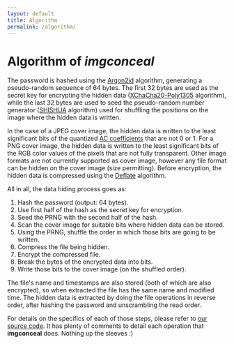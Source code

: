 ```yaml
---
layout: default
title: Algorithm
permalink: /algorithm/
---
```


# Algorithm of *imgconceal*

The password is hashed using the [Argon2id](https://datatracker.ietf.org/doc/html/rfc9106) algorithm, generating a pseudo-random sequence of 64 bytes. The first 32 bytes are used as the secret key for encrypting the hidden data ([XChaCha20-Poly1305](https://datatracker.ietf.org/doc/html/draft-irtf-cfrg-xchacha) algorithm), while the last 32 bytes are used to seed the pseudo-random number generator ([SHISHUA](https://espadrine.github.io/blog/posts/shishua-the-fastest-prng-in-the-world.html) algorithm) used for shuffling the positions on the image where the hidden data is written.

In the case of a JPEG cover image, the hidden data is written to the least significant bits of the quantized [AC coefficients](https://en.wikipedia.org/wiki/JPEG#Discrete_cosine_transform) that are not 0 or 1. For a PNG cover image, the hidden data is written to the least significant bits of the RGB color values of the pixels that are not fully transparent. Other image formats are not currently supported as cover image, however any file format can be hidden on the cover image (size permitting). Before encryption, the hidden data is compressed using the [Deflate](https://www.zlib.net/feldspar.html) algorithm.

All in all, the data hiding process goes as:

1. Hash the password (output: 64 bytes).
2. Use first half of the hash as the secret key for encryption.
3. Seed the PRNG with the second half of the hash.
4. Scan the cover image for suitable bits where hidden data can be stored.
5. Using the PRNG, shuffle the order in which those bits are going to be written.
6. Compress the file being hidden.
7. Encrypt the compressed file.
8. Break the bytes of the encrypted data into bits.
9. Write those bits to the cover image (on the shuffled order).

The file's name and timestamps are also stored (both of which are also encrypted), so when extracted the file has the same name and modified time. The hidden data is extracted by doing the file operations in reverse order, after hashing the password and unscrambling the read order.

For details on the specifics of each of those steps, please refer to [our source code](https://github.com/tbpaolini/imgconceal/tree/master/src). It has plenty of comments to detail each operation that **imgconceal** does. Nothing up the sleeves :)